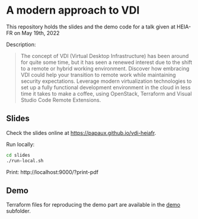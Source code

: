 # A modern approach to VDI

This repository holds the slides and the demo code for a talk given at HEIA-FR on May 19th, 2022

Description:

> The concept of VDI (Virtual Desktop Infrastructure) has been around for quite some time, but it has seen a renewed interest due to the shift to a remote or hybrid working environment.
Discover how embracing VDI could help your transition to remote work while maintaining security expectations. Leverage modern virtualization technologies to set up a fully functional development environment in the cloud in less time it takes to make a coffee, using OpenStack, Terraform and Visual Studio Code Remote Extensions.

## Slides

Check the slides online at https://papaux.github.io/vdi-heiafr.

Run locally:

```bash
cd slides
./run-local.sh
```

Print: http://localhost:9000/?print-pdf

## Demo

Terraform files for reproducing the demo part are available in the [demo](demo/) subfolder.

